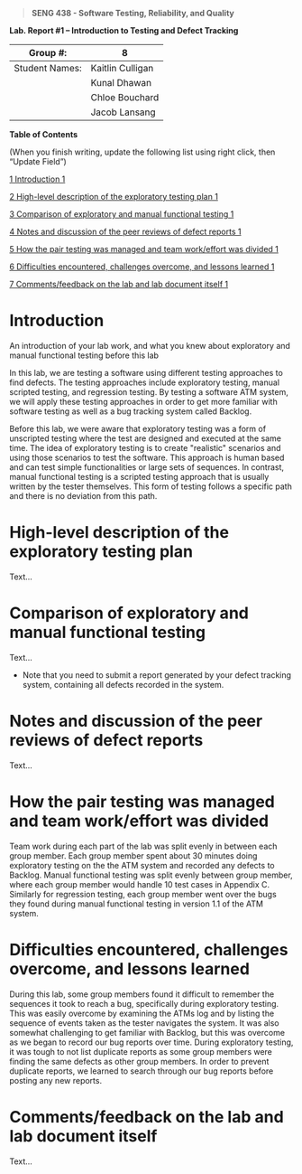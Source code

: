 >   **SENG 438 - Software Testing, Reliability, and Quality**

**Lab. Report \#1 – Introduction to Testing and Defect Tracking**

| Group \#:       | 8  |
|-----------------|---|
| Student Names:  | Kaitlin Culligan  |
|                 | Kunal Dhawan  |
|                 | Chloe Bouchard  |
|                 | Jacob Lansang  |

**Table of Contents**

(When you finish writing, update the following list using right click, then
“Update Field”)

[1 Introduction	1](#_Toc439194677)

[2 High-level description of the exploratory testing plan	1](#_Toc439194678)

[3 Comparison of exploratory and manual functional testing	1](#_Toc439194679)

[4 Notes and discussion of the peer reviews of defect reports	1](#_Toc439194680)

[5 How the pair testing was managed and team work/effort was
divided	1](#_Toc439194681)

[6 Difficulties encountered, challenges overcome, and lessons
learned	1](#_Toc439194682)

[7 Comments/feedback on the lab and lab document itself	1](#_Toc439194683)

# Introduction

An introduction of your lab work, and what you knew about exploratory and manual
functional testing before this lab

In this lab, we are testing a software using different testing approaches to find defects. The testing approaches include exploratory testing, manual scripted testing, and regression testing. By testing a software ATM system, we will apply these testing approaches in order to get more familiar with software testing as well as a bug tracking system called Backlog.

Before this lab, we were aware that exploratory testing was a form of unscripted testing where the test are designed and executed at the same time. The idea of exploratory testing is to create "realistic" scenarios and using those scenarios to test the software. This approach is human based and can test simple functionalities or large sets of sequences. In contrast, manual functional testing is a scripted testing approach that is usually written by the tester themselves. This form of testing follows a specific path and there is no deviation from this path. 

# High-level description of the exploratory testing plan

Text…

# Comparison of exploratory and manual functional testing

Text…

-   Note that you need to submit a report generated by your defect tracking
    system, containing all defects recorded in the system.

# Notes and discussion of the peer reviews of defect reports

Text…

# How the pair testing was managed and team work/effort was divided 

Team work during each part of the lab was split evenly in between each group member. Each group member spent about 30 minutes doing exploratory testing on the the ATM system and recorded any defects to Backlog. Manual functional testing was split evenly between group member, where each group member would handle 10 test cases in Appendix C. Similarly for regression testing, each group member went over the bugs they found during manual functional testing in version 1.1 of the ATM system.

# Difficulties encountered, challenges overcome, and lessons learned

During this lab, some group members found it difficult to remember the sequences it took to reach a bug, specifically during exploratory testing. This was easily overcome by
examining the ATMs log and by listing the sequence of events taken as the tester navigates the system. It was also somewhat challenging to get familiar with Backlog, but this was overcome as we began to record our bug reports over time. During exploratory testing, it was tough to not list duplicate reports as some group members were finding the same defects as other group members. In order to prevent duplicate reports, we learned to search through our bug reports before posting any new reports. 

# Comments/feedback on the lab and lab document itself

Text…
